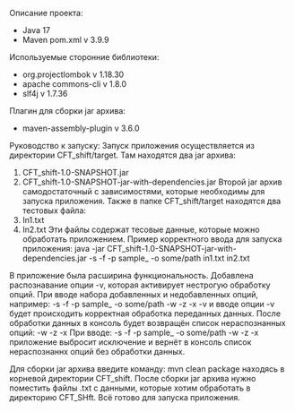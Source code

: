 Описание проекта:
- Java 17
- Maven pom.xml v 3.9.9

Используемые сторонние библиотеки:
- org.projectlombok v 1.18.30
- apache commons-cli v 1.8.0
- slf4j v 1.7.36

Плагин для сборки jar архива:
- maven-assembly-plugin v 3.6.0

Руководство к запуску:
Запуск приложения осуществляется из директории CFT_shift/target.
Там находятся два jar архива:
1) CFT_shift-1.0-SNAPSHOT.jar
2) CFT_shift-1.0-SNAPSHOT-jar-with-dependencies.jar
Второй jar архив самодостаточный с зависимостями, которые необходимы для запуска приложения.
Также в папке CFT_shift/target находятся два тестовых файла:
1) In1.txt
2) In2.txt
Эти файлы содержат тесовые данные, которые можно обработать приложением.
Пример корректного ввода для запуска приложения:
   java -jar CFT_shift-1.0-SNAPSHOT-jar-with-dependencies.jar -s -f -p sample_ -o some/path in1.txt in2.txt

В приложение была расширина функциональность.
Добавлена распознавание опции -v, которая активирует нестрогую обработку опций.
При вводе набора добавленных и недобавленных опций, например:
   -s -f -p sample_ -o some/path -w -z -x -v
и вводе опции -v будет происходить корректная обработка переданных данных.
После обработки данных в консоль  будет возвращён список нераспознанных опций:
   -w -z -x
При вводе: 
-s -f -p sample_ -o some/path -w -z -x
приложение выбросит исключение и вернёт в консоль список нераспознаннх опций без обработки данных.

Для сборки jar архива введите команду:
 mvn clean package
находясь в корневой директории CFT_shift.
После сборки jar архива нужно поместить файлы .txt с данными,
которые хотим обработать в директорию CFT_SHft.
Всё готово для запуска приложения. 
